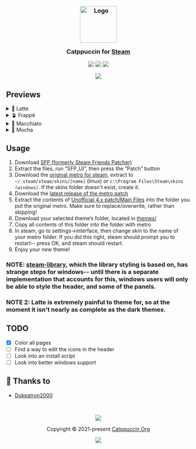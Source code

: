 

<h3 align="center">
	<img src="https://raw.githubusercontent.com/catppuccin/catppuccin/main/assets/logos/exports/1544x1544_circle.png" width="100" alt="Logo"/><br/>
	<img src="https://raw.githubusercontent.com/catppuccin/catppuccin/main/assets/misc/transparent.png" height="30" width="0px"/>
	Catppuccin for <a href="https://store.steampowered.com/">Steam</a>
	<img src="https://raw.githubusercontent.com/catppuccin/catppuccin/main/assets/misc/transparent.png" height="30" width="0px"/>
</h3>

<p align="center">
    <a href="https://github.com/catppuccin/steam/stargazers"><img src="https://img.shields.io/github/stars/catppuccin/steam?colorA=363a4f&colorB=b7bdf8&style=for-the-badge"></a>
    <a href="https://github.com/catppuccin/steam/issues"><img src="https://img.shields.io/github/issues/catppuccin/steam?colorA=363a4f&colorB=f5a97f&style=for-the-badge"></a>
    <a href="https://github.com/catppuccin/steam/contributors"><img src="https://img.shields.io/github/contributors/catppuccin/steam?colorA=363a4f&colorB=a6da95&style=for-the-badge"></a>
</p>

<p align="center">
	<img src="https://raw.githubusercontent.com/Dukeatron/steam/main/assets/ss.png"/>
</p>

## Previews

<details>
<summary>🌻 Latte</summary>
<img src="https://raw.githubusercontent.com/catppuccin/steam/main/assets/latte.png"/>
</details>
<details>
<summary>🪴 Frappé</summary>
<img src="https://raw.githubusercontent.com/catppuccin/steam/main/assets/frappe.png"/>
</details>
<details>
<summary>🌺 Macchiato</summary>
<img src="https://raw.githubusercontent.com/catppuccin/steam/main/assets/macchiato.png"/>
</details>
<details>
<summary>🌿 Mocha</summary>
<img src="https://raw.githubusercontent.com/catppuccin/steam/main/assets/mocha.png"/>
</details>

## Usage

1.  Download [SFP (formerly Steam Friends Patcher)](https://github.com/PhantomGamers/SFP/releases/latest)
2.  Extract the files, run “SFP_UI”, then press the “Patch” button
3.  Download the [original metro for steam](https://github.com/minischetti/metro-for-steam/releases/tag/v4.4), extract to `~/.steam/steam/skins/[name]` (linux) or `c:\Program Files\Steam\skins (windows)`. If the skins folder doesn't exist, create it.
4.  Download the [latest release of the metro patch](https://github.com/redsigma/UPMetroSkin/tags)
5.  Extract the contents of [Unofficial 4.x patch/Main Files](https://github.com/redsigma/UPMetroSkin/tree/master/Unofficial%204.x%20Patch/Main%20Files%20[Install%20First]) into the folder you put the original metro. Make sure to replace/overwrite, rather than skipping!
6.  Download your selected theme’s folder, located in [themes/](https://github.com/catppuccin/steam/blob/main/themes)
7.  Copy all contents of this folder into the folder with metro
8.  In steam, go to settings->interface, then change skin to the name of your metro folder. If you did this right, steam should prompt you to restart-- press OK, and steam should restart.
9.  Enjoy your new theme!
### NOTE: [steam-library](https://github.com/AikoMidori/steam-library), which the library styling is based on, has strange steps for windows-- until there is a separate implementation that accounts for this, windows users will only be able to style the header, and some of the panels.
### NOTE 2: Latte is extremely painful to theme for, so at the moment it isn't nearly as complete as the dark themes.

## TODO

- [x] Color all pages
- [ ] Find a way to edit the icons in the header
- [ ] Look into an install script
- [ ] Look into better windows support
	
## 💝 Thanks to

- [Dukeatron2000](https://github.com/Dukeatron)

&nbsp;

<p align="center">
	<img src="https://raw.githubusercontent.com/catppuccin/catppuccin/main/assets/footers/gray0_ctp_on_line.svg?sanitize=true" />
</p>

<p align="center">
	Copyright &copy; 2021-present <a href="https://github.com/catppuccin" target="_blank">Catppuccin Org</a>
</p>

<p align="center">
	<a href="https://github.com/catppuccin/catppuccin/blob/main/LICENSE"><img src="https://img.shields.io/static/v1.svg?style=for-the-badge&label=License&message=MIT&logoColor=d9e0ee&colorA=363a4f&colorB=b7bdf8"/></a>
</p>
